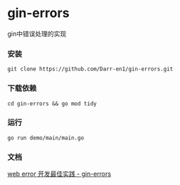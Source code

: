# gin-errors
gin中错误处理的实现



### 安装


``` shell
git clone https://github.com/Darr-en1/gin-errors.git
```



### 下载依赖

```shel
cd gin-errors && go mod tidy
```



### 运行

```golang
go run demo/main/main.go
```



### 文档

[web error 开发最佳实践 - gin-errors](http://darr-en1.top/2022/06/10/1/)

